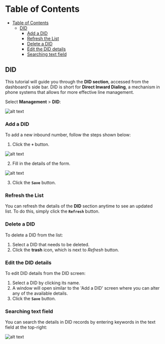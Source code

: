 # Table of Contents

- [Table of Contents](#table-of-contents)
  - [DID](#did)
    - [Add a DID](#add-a-did)
    - [Refresh the List](#refresh-the-list)
    - [Delete a DID](#delete-a-did)
    - [Edit the DID details](#edit-the-did-details)
    - [Searching text field](#searching-text-field)


## DID

This tutorial will guide you through the **DID section**, accessed from the dashboard's side bar. DID is short for **Direct Inward Dialing**, a mechanism in phone systems that allows for more effective line management. 

Select **Management** > **DID**:

![alt text][did-img-1]

### Add a DID

To add a new inbound number, follow the steps shown below:

 1. Click the **`+`** button.

![alt text][did-img-2]

 2. Fill in the details of the form.

![alt text][did-img-3]

3. Click the **`Save`** button.
 

### Refresh the List

You can refresh the details of the **DID** section anytime to see an updated list. To do this, simply click the **`Refresh`** button.

### Delete a DID

To delete a DID from the list:

1. Select a DID that needs to be deleted.
2. Click the **trash** icon, which is next to *Refresh* button.

[EKS]: <> (Add if true: "**Warning:** deleting records is permanent, and the DID cannot be recovered once it is confirmed)

### Edit the DID details
To edit DID details from the DID screen:

1. Select a DID by clicking its name.
2. A window will open similar to the 'Add a DID' screen where you can alter any of the available details.
3. Click the **`Save`** button.

### Searching text field

You can search the details in DID records by entering keywords in the text field at the top-right:

![alt text][did-img-4]


[did-img-1]: https://raw.githubusercontent.com/digipigeon/connexcs-user-docs/master/new-images/164.png "did-img-1"
[did-img-2]: https://raw.githubusercontent.com/digipigeon/connexcs-user-docs/master/new-images/165.png "did-img-2"
[did-img-3]: https://raw.githubusercontent.com/digipigeon/connexcs-user-docs/master/new-images/166.png "did-img-3"
[did-img-4]: https://raw.githubusercontent.com/digipigeon/connexcs-user-docs/master/new-images/167.png "did-img-4"

